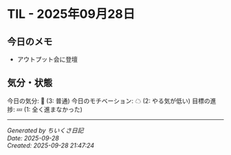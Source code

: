 # TIL - 2025年09月28日

## 今日のメモ
 - アウトプット会に登壇

## 気分・状態
今日の気分: 🙂 (3: 普通)
今日のモチベーション: ☁ (2: やる気が低い)
目標の進捗: 💤 (1: 全く進まなかった)

---
*Generated by ちいくさ日記*  
*Date: 2025-09-28*  
*Created: 2025-09-28 21:47:24*
